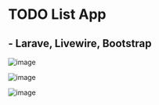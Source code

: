 # TODO List App

## - Larave, Livewire, Bootstrap

![image](https://user-images.githubusercontent.com/33843231/108508970-cea69400-72e6-11eb-8be1-fa388679815e.png)

![image](https://user-images.githubusercontent.com/33843231/108509045-ea119f00-72e6-11eb-9aae-0a83bba2b66e.png)

![image](https://user-images.githubusercontent.com/33843231/108508881-b20a5c00-72e6-11eb-833a-017306883f0b.png)
